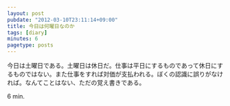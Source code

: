 ```yaml
---
layout: post
pubdate: "2012-03-10T23:11:14+09:00"
title: 今日は何曜日なのか
tags: [diary]
minutes: 6
pagetype: posts
---
```

今日は土曜日である。土曜日は休日だ。仕事は平日にするものであって休日にするものではない。また仕事をすれば対価が支払われる。ぼくの認識に誤りがなければ。なんてことはない、ただの覚え書きである。

6 min.
